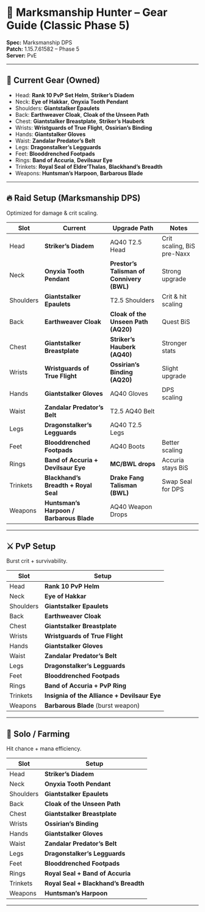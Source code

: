 # 🏹 Marksmanship Hunter – Gear Guide (Classic Phase 5)

**Spec:** Marksmanship DPS  
**Patch:** 1.15.7.61582 – Phase 5  
**Server:** PvE  

---

## 🎒 Current Gear (Owned)
- Head: **Rank 10 PvP Set Helm**, **Striker’s Diadem**  
- Neck: **Eye of Hakkar**, **Onyxia Tooth Pendant**  
- Shoulders: **Giantstalker Epaulets**  
- Back: **Earthweaver Cloak**, **Cloak of the Unseen Path**  
- Chest: **Giantstalker Breastplate**, **Striker’s Hauberk**  
- Wrists: **Wristguards of True Flight**, **Ossirian’s Binding**  
- Hands: **Giantstalker Gloves**  
- Waist: **Zandalar Predator’s Belt**  
- Legs: **Dragonstalker’s Legguards**  
- Feet: **Blooddrenched Footpads**  
- Rings: **Band of Accuria**, **Devilsaur Eye**  
- Trinkets: **Royal Seal of Eldre’Thalas**, **Blackhand’s Breadth**  
- Weapons: **Huntsman’s Harpoon**, **Barbarous Blade**  

---

## 🔥 Raid Setup (Marksmanship DPS)
Optimized for damage & crit scaling.

| Slot | Current | Upgrade Path | Notes |
|------|---------|--------------|-------|
| Head | **Striker’s Diadem** | AQ40 T2.5 Head | Crit scaling, BiS pre-Naxx |
| Neck | **Onyxia Tooth Pendant** | **Prestor’s Talisman of Connivery (BWL)** | Strong upgrade |
| Shoulders | **Giantstalker Epaulets** | T2.5 Shoulders | Crit & hit scaling |
| Back | **Earthweaver Cloak** | **Cloak of the Unseen Path (AQ20)** | Quest BiS |
| Chest | **Giantstalker Breastplate** | **Striker’s Hauberk (AQ40)** | Stronger stats |
| Wrists | **Wristguards of True Flight** | **Ossirian’s Binding (AQ20)** | Slight upgrade |
| Hands | **Giantstalker Gloves** | AQ40 Gloves | DPS scaling |
| Waist | **Zandalar Predator’s Belt** | T2.5 AQ40 Belt | |
| Legs | **Dragonstalker’s Legguards** | AQ40 T2.5 Legs | |
| Feet | **Blooddrenched Footpads** | AQ40 Boots | Better scaling |
| Rings | **Band of Accuria + Devilsaur Eye** | **MC/BWL drops** | Accuria stays BiS |
| Trinkets | **Blackhand’s Breadth + Royal Seal** | **Drake Fang Talisman (BWL)** | Swap Seal for DPS |
| Weapons | **Huntsman’s Harpoon / Barbarous Blade** | AQ40 Weapon Drops | |

---

## ⚔️ PvP Setup
Burst crit + survivability.

| Slot | Setup |
|------|-------|
| Head | **Rank 10 PvP Helm** |
| Neck | **Eye of Hakkar** |
| Shoulders | **Giantstalker Epaulets** |
| Back | **Earthweaver Cloak** |
| Chest | **Giantstalker Breastplate** |
| Wrists | **Wristguards of True Flight** |
| Hands | **Giantstalker Gloves** |
| Waist | **Zandalar Predator’s Belt** |
| Legs | **Dragonstalker’s Legguards** |
| Feet | **Blooddrenched Footpads** |
| Rings | **Band of Accuria + PvP Ring** |
| Trinkets | **Insignia of the Alliance + Devilsaur Eye** |
| Weapons | **Barbarous Blade** (burst weapon) |

---

## 🌿 Solo / Farming
Hit chance + mana efficiency.

| Slot | Setup |
|------|-------|
| Head | **Striker’s Diadem** |
| Neck | **Onyxia Tooth Pendant** |
| Shoulders | **Giantstalker Epaulets** |
| Back | **Cloak of the Unseen Path** |
| Chest | **Giantstalker Breastplate** |
| Wrists | **Ossirian’s Binding** |
| Hands | **Giantstalker Gloves** |
| Waist | **Zandalar Predator’s Belt** |
| Legs | **Dragonstalker’s Legguards** |
| Feet | **Blooddrenched Footpads** |
| Rings | **Royal Seal + Band of Accuria** |
| Trinkets | **Royal Seal + Blackhand’s Breadth** |
| Weapons | **Huntsman’s Harpoon** |

---
